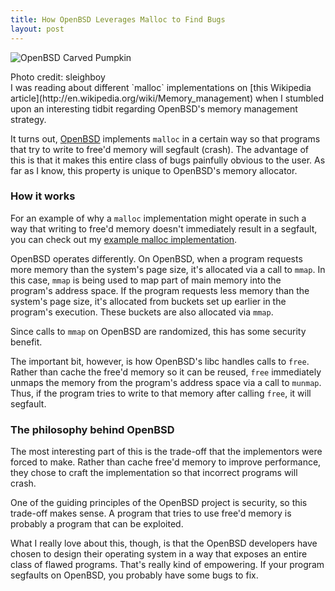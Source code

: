 ```yaml
---
title: How OpenBSD Leverages Malloc to Find Bugs
layout: post
---
```


![OpenBSD Carved Pumpkin](http://os-blog.com/img/openbsd_pumpkin.jpg)
<div id="credit">
Photo credit: sleighboy
</div>
I was reading about different `malloc` implementations on [this Wikipedia article](http://en.wikipedia.org/wiki/Memory_management) when I stumbled upon an interesting tidbit regarding OpenBSD's memory management strategy.

It turns out, [OpenBSD](http://www.openbsd.org/) implements `malloc` in a certain way so that programs that try to write to free'd memory will segfault (crash). The advantage of this is that it makes this entire class of bugs painfully obvious to the user. As far as I know, this property is unique to OpenBSD's memory allocator.

### How it works

For an example of why a `malloc` implementation might operate in such a way that writing to free'd memory doesn't immediately result in a segfault, you can check out my [example malloc implementation](http://os-blog.com/basic-malloc-implementation/).

OpenBSD operates differently. On OpenBSD, when a program requests more memory than the system's page size, it's allocated via a call to `mmap`. In this case, `mmap` is being used to map part of main memory into the program's address space. If the program requests less memory than the system's page size, it's allocated from buckets set up earlier in the program's execution. These buckets are also allocated via `mmap`.

Since calls to `mmap` on OpenBSD are randomized, this has some security benefit.

The important bit, however, is how OpenBSD's libc handles calls to `free`. Rather than cache the free'd memory so it can be reused, `free` immediately unmaps the memory from the program's address space via a call to `munmap`. Thus, if the program tries to write to that memory after calling `free`, it will segfault.

### The philosophy behind OpenBSD

The most interesting part of this is the trade-off that the implementors were forced to make. Rather than cache free'd memory to improve performance, they chose to craft the implementation so that incorrect programs will crash. 

One of the guiding principles of the OpenBSD project is security, so this trade-off makes sense. A program that tries to use free'd memory is probably a program that can be exploited.

What I really love about this, though, is that the OpenBSD developers have chosen to design their operating system in a way that exposes an entire class of flawed programs. That's really kind of empowering. If your program segfaults on OpenBSD, you probably have some bugs to fix.
